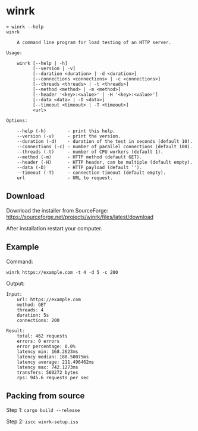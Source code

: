# winrk

```
> winrk --help
winrk

    A command line program for load testing of an HTTP server.

Usage:

    winrk [--help | -h]
          [--version | -v]
          [--duration <duration> | -d <duration>]
          [--connections <connections> | -c <connections>]
          [--threads <threads> | -t <threads>]
          [--method <method> | -m <method>]
          [--header '<key>:<value>' | -H '<key>:<value>']
          [--data <data> | -D <data>]
          [--timeout <timeout> | -T <timeout>]
          <url>

Options:

    --help (-h)        - print this help.
    --version (-v)     - print the version.
    --duration (-d)    - duration of the test in seconds (default 10).
    --connections (-c) - number of parallel connections (default 100).
    --threads (-t)     - number of CPU workers (default 1).
    --method (-m)      - HTTP method (default GET).
    --header (-H)      - HTTP header, can be multiple (default empty).
    --data (-D)        - HTTP payload (default '').
    --timeout (-T)     - connection timeout (default empty).
    url                - URL to request.
```

## Download

Download the installer from SourceForge: https://sourceforge.net/projects/winrk/files/latest/download

After installation restart your computer.

## Example

Command:

```
winrk https://example.com -t 4 -d 5 -c 200
```

Output:

```
Input:
    url: https://example.com
    method: GET
    threads: 4
    duration: 5s
    connections: 200

Result:
    total: 462 requests
    errors: 0 errors
    error percentage: 0.0%
    latency min: 168.2623ms
    latency median: 188.50075ms
    latency average: 211.496462ms
    latency max: 742.1273ms
    transfers: 580272 bytes
    rps: 945.6 requests per sec
```

## Packing from source

Step 1: `cargo build --release`

Step 2: `iscc winrk-setup.iss`
